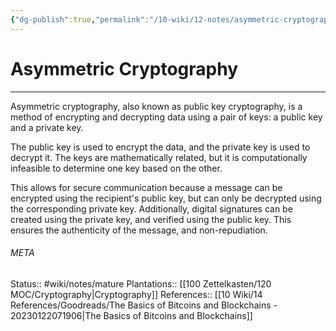```yaml
---
{"dg-publish":true,"permalink":"/10-wiki/12-notes/asymmetric-cryptography-20230127080728/"}
---
```


# Asymmetric Cryptography
---
Asymmetric cryptography, also known as public key cryptography, is a method of encrypting and decrypting data using a pair of keys: a public key and a private key.

The public key is used to encrypt the data, and the private key is used to decrypt it. The keys are mathematically related, but it is computationally infeasible to determine one key based on the other.

This allows for secure communication because a message can be encrypted using the recipient's public key, but can only be decrypted using the corresponding private key. Additionally, digital signatures can be created using the private key, and verified using the public key. This ensures the authenticity of the message, and non-repudiation.



###### META
Status:: #wiki/notes/mature 
Plantations:: [[100 Zettelkasten/120 MOC/Cryptography\|Cryptography]]
References:: [[10 Wiki/14 References/Goodreads/The Basics of Bitcoins and Blockchains - 20230122071906\|The Basics of Bitcoins and Blockchains]]
